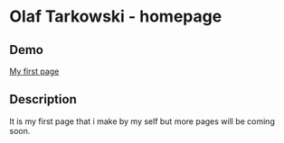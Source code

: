 # Olaf Tarkowski - homepage

## Demo
[My first page](https://olaf-tarkowski.github.io/homepage/)

## Description
It is my first page that i make by my self but more pages will be coming soon.
